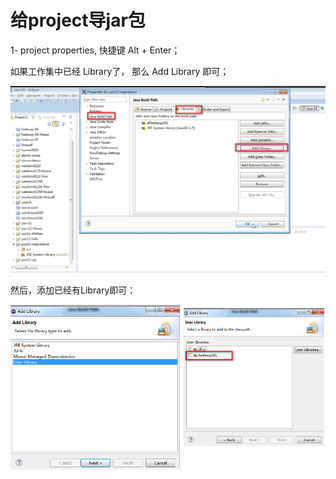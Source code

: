 # 给project导jar包

1- project properties, 快捷键 Alt + Enter；

如果工作集中已经 Library了， 那么 Add Library 即可；

![](01.jpg)

然后，添加已经有Library即可：

![](02.jpg)

